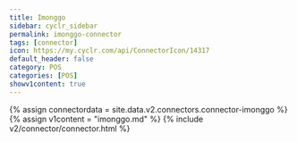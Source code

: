 ```yaml
---
title: Imonggo
sidebar: cyclr_sidebar
permalink: imonggo-connector
tags: [connector]
icon: https://my.cyclr.com/api/ConnectorIcon/14317
default_header: false
category: POS
categories: [POS]
showv1content: true
---
```

{% assign connectordata = site.data.v2.connectors.connector-imonggo %}
{% assign v1content = "imonggo.md" %}
{% include v2/connector/connector.html %}	